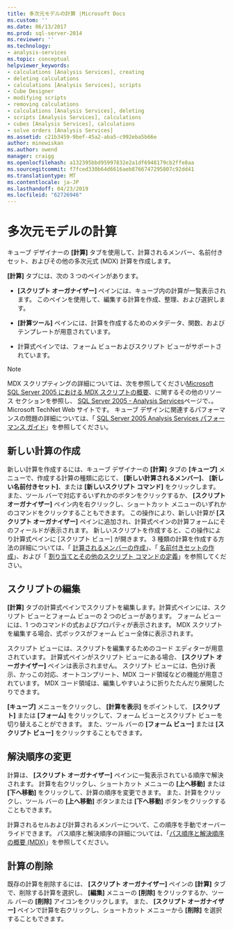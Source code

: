 ```yaml
---
title: 多次元モデルの計算 |Microsoft Docs
ms.custom: ''
ms.date: 06/13/2017
ms.prod: sql-server-2014
ms.reviewer: ''
ms.technology:
- analysis-services
ms.topic: conceptual
helpviewer_keywords:
- calculations [Analysis Services], creating
- deleting calculations
- calculations [Analysis Services], scripts
- Cube Designer
- modifying scripts
- removing calculations
- calculations [Analysis Services], deleting
- scripts [Analysis Services], calculations
- cubes [Analysis Services], calculations
- solve orders [Analysis Services]
ms.assetid: c21b3459-9bef-45a2-aba5-c992eba5b66e
author: minewiskan
ms.author: owend
manager: craigg
ms.openlocfilehash: a132395bbd95997832e2a1df6948179cb2ffe8aa
ms.sourcegitcommit: f7fced330b64d6616aeb8766747295807c92dd41
ms.translationtype: MT
ms.contentlocale: ja-JP
ms.lasthandoff: 04/23/2019
ms.locfileid: "62726946"
---
```

# <a name="calculations-in-multidimensional-models"></a>多次元モデルの計算
  キューブ デザイナーの **[計算]** タブを使用して、計算されるメンバー、名前付きセット、およびその他の多次元式 (MDX) 計算を作成します。  
  
 **[計算]** タブには、次の 3 つのペインがあります。  
  
-   **[スクリプト オーガナイザー]** ペインには、キューブ内の計算が一覧表示されます。 このペインを使用して、編集する計算を作成、整理、および選択します。  
  
-   **[計算ツール]** ペインには、計算を作成するためのメタデータ、関数、およびテンプレートが用意されています。  
  
-   計算式ペインでは、フォーム ビューおよびスクリプト ビューがサポートされています。  
  
> [!NOTE]  
>  MDX スクリプティングの詳細については、次を参照してください[Microsoft SQL Server 2005 における MDX スクリプトの概要](https://go.microsoft.com/fwlink/?LinkId=81892)、に関するその他のリソース セクションを参照し、 [SQL Server 2005 - Analysis Services](https://go.microsoft.com/fwlink/?LinkId=80853)ページで、。Microsoft TechNet Web サイトです。 キューブ デザインに関連するパフォーマンスの問題の詳細については、「 [SQL Server 2005 Analysis Services パフォーマンス ガイド](https://go.microsoft.com/fwlink/?LinkId=81621)」を参照してください。  
  
## <a name="creating-a-new-calculation"></a>新しい計算の作成  
 新しい計算を作成するには、キューブ デザイナーの **[計算]** タブの **[キューブ]** メニューで、作成する計算の種類に応じて、 **[新しい計算されるメンバー]**、 **[新しい名前付きセット]**、または **[新しいスクリプト コマンド]** をクリックします。 また、ツール バーで対応するいずれかのボタンをクリックするか、 **[スクリプト オーガナイザー]** ペイン内を右クリックし、ショートカット メニューのいずれかのコマンドをクリックすることもできます。 この操作により、新しい計算が **[スクリプト オーガナイザー]** ペインに追加され、計算式ペインの計算フォームにそのフィールドが表示されます。 新しいスクリプトを作成すると、この操作により計算式ペインに [スクリプト ビュー] が開きます。 3 種類の計算を作成する方法の詳細については、「 [計算されるメンバーの作成](create-calculated-members.md)」、「 [名前付きセットの作成](create-named-sets.md)」、および「 [割り当てとその他のスクリプト コマンドの定義](define-assignments-and-other-script-commands.md)」を参照してください。  
  
## <a name="editing-scripts"></a>スクリプトの編集  
 **[計算]** タブの計算式ペインでスクリプトを編集します。計算式ペインには、スクリプト ビューとフォーム ビューの 2 つのビューがあります。 フォーム ビューには、1 つのコマンドの式およびプロパティが表示されます。 MDX スクリプトを編集する場合、式ボックスがフォーム ビュー全体に表示されます。  
  
 スクリプト ビューには、スクリプトを編集するためのコード エディターが用意されています。 計算式ペインがスクリプト ビューにある場合、 **[スクリプト オーガナイザー]** ペインは表示されません。 スクリプト ビューには、色分け表示、かっこの対応、オートコンプリート、MDX コード領域などの機能が用意されています。 MDX コード領域は、編集しやすいように折りたたんだり展開したりできます。  
  
 **[キューブ]** メニューをクリックし、 **[計算を表示]** をポイントして、 **[スクリプト]** または **[フォーム]** をクリックして、フォーム ビューとスクリプト ビューを切り替えることができます。 また、ツール バーの **[フォーム ビュー]** または **[スクリプト ビュー]** をクリックすることもできます。  
  
## <a name="changing-solve-order"></a>解決順序の変更  
 計算は、 **[スクリプト オーガナイザー]** ペインに一覧表示されている順序で解決されます。 計算を右クリックし、ショートカット メニューの **[上へ移動]** または **[下へ移動]** をクリックして、計算の順序を変更できます。 また、計算をクリックし、ツール バーの **[上へ移動]** ボタンまたは **[下へ移動]** ボタンをクリックすることもできます。  
  
 計算されるセルおよび計算されるメンバーについて、この順序を手動でオーバーライドできます。 パス順序と解決順序の詳細については、「[パス順序と解決順序の概要 (MDX)](mdx/mdx-data-manipulation-understanding-pass-order-and-solve-order.md)」を参照してください。  
  
## <a name="deleting-a-calculation"></a>計算の削除  
 既存の計算を削除するには、 **[スクリプト オーガナイザー]** ペインの **[計算]** タブで、削除する計算を選択し、 **[編集]** メニューの **[削除]** をクリックするか、ツール バーの **[削除]** アイコンをクリックします。 また、 **[スクリプト オーガナイザー]** ペインで計算を右クリックし、ショートカット メニューから **[削除]** を選択することもできます。  
  
  
